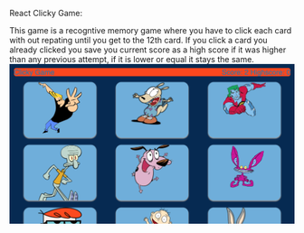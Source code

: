 React Clicky Game:

This game is a recogntive memory game where you have to click each card with out repating until you get to the 12th card. If you click a card you already clicked you save you current score as a high score if it was higher than any previous attempt, if it is lower or equal it stays the same.
![alt text](./Test.png)